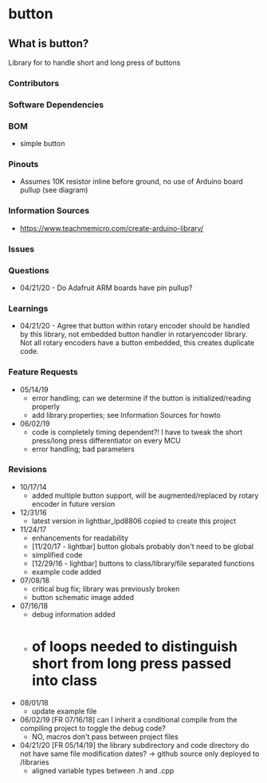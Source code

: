 # button
## What is button? 
Library for to handle short and long press of buttons

### Contributors


### Software Dependencies

### BOM
  - simple button

### Pinouts
  - Assumes 10K resistor inline before ground, no use of Arduino board pullup (see diagram)


### Information Sources
  - https://www.teachmemicro.com/create-arduino-library/

### Issues

### Questions
  - 04/21/20 - Do Adafruit ARM boards have pin pullup?

### Learnings
  - 04/21/20 - Agree that button within rotary encoder should be handled by this library, not embedded button handler in rotaryencoder library. Not all rotary encoders have a button embedded, this creates duplicate code.

### Feature Requests
  - 05/14/19
    - error handling; can we determine if the button is initialized/reading properly
    - add library.properties; see Information Sources for howto
  - 06/02/19
    - code is completely timing dependent?! I have to tweak the short press/long press differentiator on every MCU
    - error handling; bad parameters
 
### Revisions
  - 10/17/14
    - added multiple button support, will be augmented/replaced by rotary encoder in future version
  - 12/31/16
    - latest version in lightbar_lpd8806 copied to create this project
  - 11/24/17
    - enhancements for readability
    - [11/20/17 - lightbar] button globals probably don't need to be global
    - simplified code
    - [12/29/16 - lightbar] buttons to class/library/file separated functions
    - example code added
  - 07/08/18
    - critical bug fix; library was previously broken
    - button schematic image added
  - 07/16/18
    - debug information added
    - # of loops needed to distinguish short from long press passed into class
  - 08/01/18
    - update example file
  - 06/02/19
    [FR 07/16/18] can I inherit a conditional compile from the compiling project to toggle the debug code?
      - NO, macros don't pass between project files
  - 04/21/20
      [FR 05/14/19] the library subdirectory and code directory do not have same file modification dates? -> github source only deployed to /libraries
      - aligned variable types between .h and .cpp